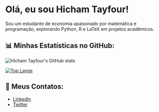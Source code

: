 # Olá, eu sou Hicham Tayfour!

Sou um estudante de economia apaixonado por matemática e programação, explorando Python, R e LaTeX em projetos acadêmicos.

## 📊 Minhas Estatísticas no GitHub:

![Hicham Tayfour's GitHub stats](https://github-readme-stats.vercel.app/api?username=Hic-Tayfour&show_icons=true&theme=tokyonight&count_private=true)

[![Top Langs](https://github-readme-stats.vercel.app/api/top-langs/?username=Hic-Tayfour&layout=compact&theme=tokyonight)](https://github.com/anuraghazra/github-readme-stats)

## 🔗 Meus Contatos:

- [LinkedIn](https://www.linkedin.com/in/hicham-tayfour-71275b228/)
- [Twitter](https://twitter.com/Hic_Tayfour)
